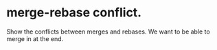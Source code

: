 # merge-rebase conflict. 
Show the conflicts between merges and rebases. We want to be able to merge in at the end. 
